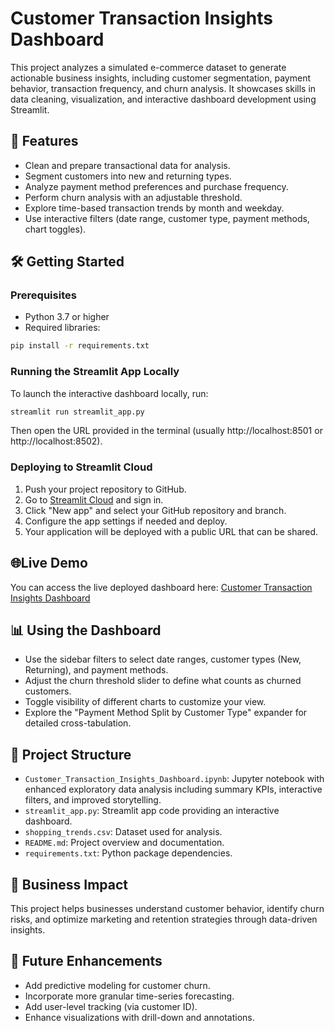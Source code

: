 # Customer Transaction Insights Dashboard

This project analyzes a simulated e-commerce dataset to generate actionable business insights, including customer segmentation, payment behavior, transaction frequency, and churn analysis. It showcases skills in data cleaning, visualization, and interactive dashboard development using Streamlit.

## 🚀 Features

- Clean and prepare transactional data for analysis.
- Segment customers into new and returning types.
- Analyze payment method preferences and purchase frequency.
- Perform churn analysis with an adjustable threshold.
- Explore time-based transaction trends by month and weekday.
- Use interactive filters (date range, customer type, payment methods, chart toggles).

## 🛠️ Getting Started

### Prerequisites

- Python 3.7 or higher
- Required libraries:

```bash
pip install -r requirements.txt
```

### Running the Streamlit App Locally

To launch the interactive dashboard locally, run:

```bash
streamlit run streamlit_app.py
```

Then open the URL provided in the terminal (usually http://localhost:8501 or http://localhost:8502).

### Deploying to Streamlit Cloud

1. Push your project repository to GitHub.
2. Go to [Streamlit Cloud](https://streamlit.io/cloud) and sign in.
3. Click "New app" and select your GitHub repository and branch.
4. Configure the app settings if needed and deploy.
5. Your application will be deployed with a public URL that can be shared.


## 🌐Live Demo

You can access the live deployed dashboard here: 
[Customer Transaction Insights Dashboard](https://customer-insights-dashboard.streamlit.app/)

## 📊 Using the Dashboard

- Use the sidebar filters to select date ranges, customer types (New, Returning), and payment methods.
- Adjust the churn threshold slider to define what counts as churned customers.
- Toggle visibility of different charts to customize your view.
- Explore the "Payment Method Split by Customer Type" expander for detailed cross-tabulation.

## 📁 Project Structure

- `Customer_Transaction_Insights_Dashboard.ipynb`: Jupyter notebook with enhanced exploratory data analysis including summary KPIs, interactive filters, and improved storytelling.
- `streamlit_app.py`: Streamlit app code providing an interactive dashboard.
- `shopping_trends.csv`: Dataset used for analysis.
- `README.md`: Project overview and documentation.
- `requirements.txt`: Python package dependencies.

## 💼 Business Impact

This project helps businesses understand customer behavior, identify churn risks, and optimize marketing and retention strategies through data-driven insights.

## 🔮 Future Enhancements

- Add predictive modeling for customer churn.
- Incorporate more granular time-series forecasting.
- Add user-level tracking (via customer ID). 
- Enhance visualizations with drill-down and annotations.


